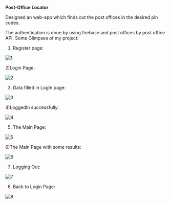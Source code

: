 **Post-Office Locator**

Designed an web-app which finds out the post offices in the desired pin codes.

The authentication is done by using firebase and post offices by post office API.
Some Glimpses of my project:
1) Register page:

![1](https://github.com/user-attachments/assets/a433ecb1-0e77-4fb6-8d19-7e1fa66d48ac)




2)Login Page:

![2](https://github.com/user-attachments/assets/f0e03f51-0c5c-4d02-98fe-482353414fbb)



3) Data filled in LogIn page:

![3](https://github.com/user-attachments/assets/d327d037-52cf-4f6e-9892-84f8e889a1d2)


4)LoggedIn successfully:

![4](https://github.com/user-attachments/assets/b0ac268e-796b-4f24-8114-f024f65ba589)





5) The Main Page:
   
![5](https://github.com/user-attachments/assets/4530bba8-de34-4cc5-95da-87399c95e735)




6)The Main Page with some results:

![6](https://github.com/user-attachments/assets/b64ef28d-e0de-4813-990a-19bb78a6b047)




7) Logging Out:

![7](https://github.com/user-attachments/assets/50617a11-9546-44a7-bd98-1de2db0ce01d)




6) Back to Login Page:

![8](https://github.com/user-attachments/assets/bb591f81-c789-42d5-84c3-a443634db314)



